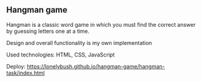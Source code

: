## Hangman game
Hangman is a classic word game in which you must find the correct answer by guessing letters one at a time.

Design and overall functionality is my own implementation

Used technologies: HTML, CSS, JavaScript

Deploy: https://lonelybush.github.io/hangman-game/hangman-task/index.html
